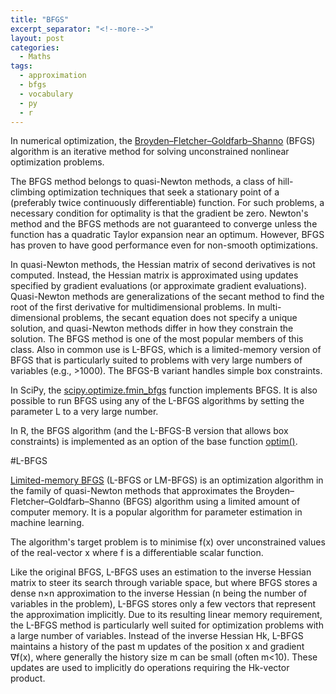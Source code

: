 ```yaml
---
title: "BFGS"
excerpt_separator: "<!--more-->"
layout: post
categories:
  - Maths
tags:
  - approximation
  - bfgs
  - vocabulary
  - py
  - r 
---
```



In numerical optimization, the [Broyden–Fletcher–Goldfarb–Shanno](https://en.m.wikipedia.org/wiki/Broyden–Fletcher–Goldfarb–Shanno_algorithm) (BFGS) algorithm is an iterative method for solving unconstrained nonlinear optimization problems.

<!--more-->

The BFGS method belongs to quasi-Newton methods, a class of hill-climbing optimization techniques that seek a stationary point of a (preferably twice continuously differentiable) function. For such problems, a necessary condition for optimality is that the gradient be zero. Newton's method and the BFGS methods are not guaranteed to converge unless the function has a quadratic Taylor expansion near an optimum. However, BFGS has proven to have good performance even for non-smooth optimizations.

In quasi-Newton methods, the Hessian matrix of second derivatives is not computed. Instead, the Hessian matrix is approximated using updates specified by gradient evaluations (or approximate gradient evaluations). Quasi-Newton methods are generalizations of the secant method to find the root of the first derivative for multidimensional problems. In multi-dimensional problems, the secant equation does not specify a unique solution, and quasi-Newton methods differ in how they constrain the solution. The BFGS method is one of the most popular members of this class. Also in common use is L-BFGS, which is a limited-memory version of BFGS that is particularly suited to problems with very large numbers of variables (e.g., >1000). The BFGS-B variant handles simple box constraints.


In SciPy, the [scipy.optimize.fmin_bfgs](https://docs.scipy.org/doc/scipy/reference/generated/scipy.optimize.fmin_bfgs.html#scipy.optimize.fmin_bfgs) function implements BFGS. It is also possible to run BFGS using any of the L-BFGS algorithms by setting the parameter L to a very large number.


In R, the BFGS algorithm (and the L-BFGS-B version that allows box constraints) is implemented as an option of the base function [optim()](https://stat.ethz.ch/R-manual/R-devel/library/stats/html/optim.html).

#L-BFGS

[Limited-memory BFGS](https://en.m.wikipedia.org/wiki/Limited-memory_BFGS) (L-BFGS or LM-BFGS) is an optimization algorithm in the family of quasi-Newton methods that approximates the Broyden–Fletcher–Goldfarb–Shanno (BFGS) algorithm using a limited amount of computer memory. It is a popular algorithm for parameter estimation in machine learning.

The algorithm's target problem is to minimise f(x) over unconstrained values of the real-vector x where f is a differentiable scalar function.

Like the original BFGS, L-BFGS uses an estimation to the inverse Hessian matrix to steer its search through variable space, but where BFGS stores a dense n×n approximation to the inverse Hessian (n being the number of variables in the problem), L-BFGS stores only a few vectors that represent the approximation implicitly. Due to its resulting linear memory requirement, the L-BFGS method is particularly well suited for optimization problems with a large number of variables. Instead of the inverse Hessian Hk, L-BFGS maintains a history of the past m updates of the position x and gradient ∇f(x), where generally the history size m can be small (often m<10). These updates are used to implicitly do operations requiring the Hk-vector product.


